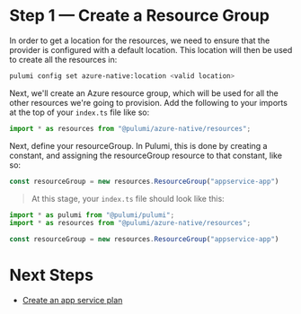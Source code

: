 # Step 1 &mdash; Create a Resource Group

In order to get a location for the resources, we need to ensure that the provider is configured with a default location. This location will then
be used to create  all the resources in:

```bash
pulumi config set azure-native:location <valid location>
```

Next, we'll create an Azure resource group, which will be used for all the other resources we're going to provision. Add the following to your imports at the top of your `index.ts` file like so:

```typescript
import * as resources from "@pulumi/azure-native/resources";
```

Next, define your resourceGroup. In Pulumi, this is done by creating a constant, and assigning the resourceGroup resource to that constant, like so:

```typescript
const resourceGroup = new resources.ResourceGroup("appservice-app")
```

> At this stage, your `index.ts` file should look like this:

```typescript
import * as pulumi from "@pulumi/pulumi";
import * as resources from "@pulumi/azure-native/resources";

const resourceGroup = new resources.ResourceGroup("appservice-app")
```

# Next Steps

* [Create an app service plan](../lab-02/README.md)
